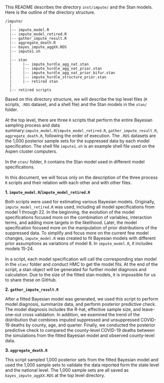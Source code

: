 This README describes the directory `inst/impute/` and the Stan models. Here is the outline of 
the directory structure. 
   
```
/impute/
  |
  |-- impute_model.R
  |-- impute_model_retired.R
  |-- gather_impute_result.R
  |-- aggregate_death.R
  |-- bayes_impute_aggXX.RDS
  |-- impute1.sh
  |
  |-- stan 
  |     |-- impute_hurdle_agg_nat.stan
  |     |-- impute_hurdle_agg_nat_prior.stan
  |     |-- impute_hurdle_agg_nat_prior_bifur.stan
  |     |-- impute_hurdle_structure_prior.stan
  |     |-- retired stan 
  |
  |-- retired scripts
```

Based on this directory structure, we will describe the top level files (`R` scripts, `.RDS` dataset, 
and a shell file) and the Stan models in the `stan/` folder. 
\
\
At the top level, there are three `R` scripts that perform the entire Bayesian sampling process and data summary:`impute_model.R`/`impute_model_retired.R`, `gather_impute_result.R`, `aggregate_death.R`, following the order of execution. The `.RDS` datasets are the 1,000 posterior sample sets for the suppressed data by each 
model specification. The shell file `impute1.sh` is an example shell file used on the Aspen cluster computers. 
\
\
In the `stan/` folder, it contains the Stan model used in different model specifications. 
\
\
In this document, we will focus only on the description of the three process `R` scripts and their relation 
with each other and with other files. 


**1. `impute_model.R`/`impute_model_retired.R`**

  Both scripts were used for estimating various Bayesian models.
  Originally, `impute_model_retired.R` was used, including
  all model specifications from model 1 through 22. In the beginning, the evolution of the model specifications
  focused more on the combination of variables, interaction terms, and adding more targets in the likelihood. 
  Later, the model specification focused more on the manipulation of prior distributions of the suppressed data. 
  To simplify and focus more on the current few model changes, `impute_model.R` was created to fit Bayesian 
  models with different prior assumptions as variations of model 8. In `impute_model.R`, 
  it includes models 15-24. 
  \
  \
  In a script, each model specification will call the corresponding stan model in the `stan/` folder and 
  conduct HMC to get the model fits. At the end of the script, a stan object will be generated for further
  model diagnosis and calculation. Due to the size of the fitted stan models, it is impossible for us to 
  share these on GitHub. 

**2. `gather_impute_result.R`**
  
  After a fitted Bayesian model was generated, we used this script to perform model diagnosis, 
  summarize data, and perform posterior predictive check. The model diagnosis includes the R-hat, effective
  sample size, and leave-one-out cross validation. In addition, we examined the trend of the distribution
  that combines imputed suppressed and unsuppressed COVID-19 deaths by county, age, and quarter. Finally, 
  we conducted the posterior predictive check to compared the county-level COVID-19 deaths between the 
  simulations from the fitted Bayesian model and observed county-level data. 

**3. `aggregate_death.R`**

  This script sampled 1,000 posterior sets from the fitted Bayesian model and used the 1,000 sample sets
  to validate the data reported form the state level and the national level. The 1,000 sample sets are all saved 
  as `bayes_impute_aggXX.RDS` at the top level directory. 
  



  
  

